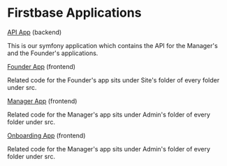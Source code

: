 # Firstbase Applications

[API App](https://gitlab.com/firstbase.io/firstbase-api) (backend)

This is our symfony application which contains the API for the Manager's and the Founder's applications.

[Founder App](https://gitlab.com/firstbase.io/firstbase-site) (frontend)

Related code for the Founder's app sits under Site's folder of every folder under src.

[Manager App](https://gitlab.com/firstbase.io/firstbase-admin) (frontend)

Related code for the Manager's app sits under Admin's folder of every folder under src.

[Onboarding App](https://gitlab.com/firstbase.io/firstbase-admin) (frontend)

Related code for the Manager's app sits under Admin's folder of every folder under src.
